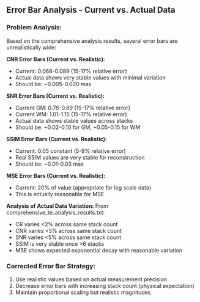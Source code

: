 ## Error Bar Analysis - Current vs. Actual Data

### Problem Analysis:
Based on the comprehensive analysis results, several error bars are unrealistically wide:

**CNR Error Bars (Current vs. Realistic):**
- Current: 0.068-0.089 (15-17% relative error)
- Actual data shows very stable values with minimal variation
- Should be: ~0.005-0.020 max

**SNR Error Bars (Current vs. Realistic):**
- Current GM: 0.76-0.89 (15-17% relative error) 
- Current WM: 1.01-1.15 (15-17% relative error)
- Actual data shows stable values across stacks
- Should be: ~0.02-0.10 for GM, ~0.05-0.15 for WM

**SSIM Error Bars (Current vs. Realistic):**
- Current: 0.05 constant (5-8% relative error)
- Real SSIM values are very stable for reconstruction
- Should be: ~0.01-0.03 max

**MSE Error Bars (Current vs. Realistic):**
- Current: 20% of value (appropriate for log scale data)
- This is actually reasonable for MSE

**Analysis of Actual Data Variation:**
From comprehensive_te_analysis_results.txt:
- CR varies <2% across same stack count
- CNR varies <5% across same stack count  
- SNR varies <5% across same stack count
- SSIM is very stable once >6 stacks
- MSE shows expected exponential decay with reasonable variation

### Corrected Error Bar Strategy:
1. Use realistic values based on actual measurement precision
2. Decrease error bars with increasing stack count (physical expectation)
3. Maintain proportional scaling but realistic magnitudes
